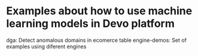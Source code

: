 # Examples about how to use machine learning models in Devo platform

dga: Detect anomalous domains in ecomerce table
engine-demos: Set of examples using diferent engines 
